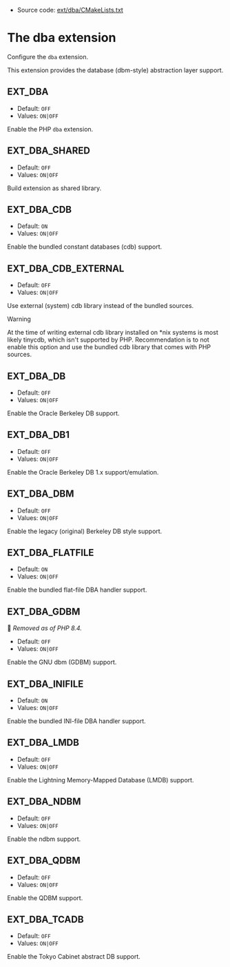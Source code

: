 <!-- This is auto-generated file. -->
* Source code: [ext/dba/CMakeLists.txt](https://github.com/petk/php-build-system/blob/master/cmake/ext/dba/CMakeLists.txt)

# The dba extension

Configure the `dba` extension.

This extension provides the database (dbm-style) abstraction layer support.

## EXT_DBA

* Default: `OFF`
* Values: `ON|OFF`

Enable the PHP `dba` extension.

## EXT_DBA_SHARED

* Default: `OFF`
* Values: `ON|OFF`

Build extension as shared library.

## EXT_DBA_CDB

* Default: `ON`
* Values: `ON|OFF`

Enable the bundled constant databases (cdb) support.

## EXT_DBA_CDB_EXTERNAL

* Default: `OFF`
* Values: `ON|OFF`

Use external (system) cdb library instead of the bundled sources.

> [!WARNING]
> At the time of writing external cdb library installed on \*nix systems is most
> likely tinycdb, which isn't supported by PHP. Recommendation is to not enable
> this option and use the bundled cdb library that comes with PHP sources.

## EXT_DBA_DB

* Default: `OFF`
* Values: `ON|OFF`

Enable the Oracle Berkeley DB support.

## EXT_DBA_DB1

* Default: `OFF`
* Values: `ON|OFF`

Enable the Oracle Berkeley DB 1.x support/emulation.

## EXT_DBA_DBM

* Default: `OFF`
* Values: `ON|OFF`

Enable the legacy (original) Berkeley DB style support.

## EXT_DBA_FLATFILE

* Default: `ON`
* Values: `ON|OFF`

Enable the bundled flat-file DBA handler support.

## EXT_DBA_GDBM

:red_circle: *Removed as of PHP 8.4.*

* Default: `OFF`
* Values: `ON|OFF`

Enable the GNU dbm (GDBM) support.

## EXT_DBA_INIFILE

* Default: `ON`
* Values: `ON|OFF`

Enable the bundled INI-file DBA handler support.

## EXT_DBA_LMDB

* Default: `OFF`
* Values: `ON|OFF`

Enable the Lightning Memory-Mapped Database (LMDB) support.

## EXT_DBA_NDBM

* Default: `OFF`
* Values: `ON|OFF`

Enable the ndbm support.

## EXT_DBA_QDBM

* Default: `OFF`
* Values: `ON|OFF`

Enable the QDBM support.

## EXT_DBA_TCADB

* Default: `OFF`
* Values: `ON|OFF`

Enable the Tokyo Cabinet abstract DB support.
